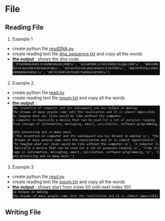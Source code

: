 # File
## Reading File
1. Example 1
- create python file [readDNA.py](https://github.com/0732sta/starter-python/blob/master/file/readDNA.py)
- create reading text file [dna_sequence.txt](https://github.com/0732sta/starter-python/blob/master/file/dna_sequence.txt) and copy all the words
- **the output** : shows the dna code 
![readdna](readdna.png) 

2. Example 2
- create python file [read.py](https://github.com/0732sta/starter-python/blob/master/file/read.py)
- create reading text file [ipsum.txt](https://github.com/0732sta/starter-python/blob/master/file/ipsum.txt) and copy all the words
- **the output** : 
![read1](read1.png) 

3. Example 3
- create python file [read.py](https://github.com/0732sta/starter-python/blob/master/file/read.py)
- create reading text file [ipsum.txt](https://github.com/0732sta/starter-python/blob/master/file/ipsum.txt) and copy all the words
- **the output** : shows start from index 50 until next index 100
![read2](read2.png) 

## Writing File
